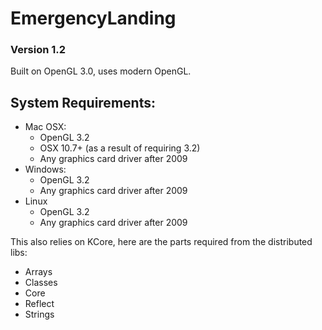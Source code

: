 EmergencyLanding
================

### Version 1.2 ###


Built on OpenGL 3.0, uses modern OpenGL.

System Requirements:
----
* Mac OSX:
    * OpenGL 3.2
    * OSX 10.7+ (as a result of requiring 3.2)
    * Any graphics card driver after 2009
* Windows:
    * OpenGL 3.2
    * Any graphics card driver after 2009
* Linux
    * OpenGL 3.2
    * Any graphics card driver after 2009

This also relies on KCore, here are the parts required from the distributed libs:
* Arrays
* Classes
* Core
* Reflect
* Strings
